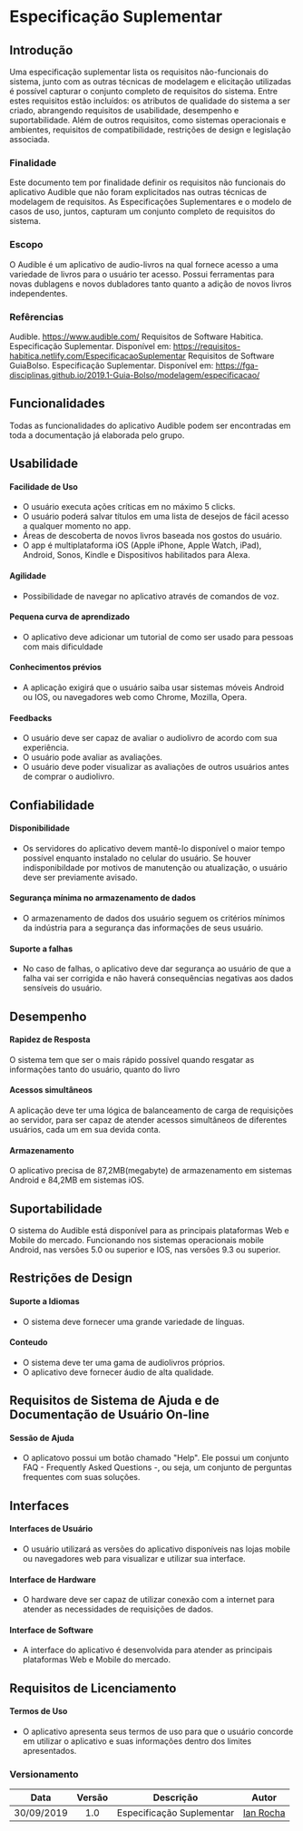 # Especificação Suplementar

## Introdução

Uma especificação suplementar lista os requisitos não-funcionais do sistema, junto com as outras técnicas de modelagem e elicitação utilizadas é possível capturar o conjunto completo de requisitos do sistema. Entre estes requisitos estão incluídos: os atributos de qualidade do sistema a ser criado, abrangendo requisitos de usabilidade, desempenho e suportabilidade. Além de outros requisitos, como sistemas operacionais e ambientes, requisitos de compatibilidade, restrições de design e legislação associada.

### Finalidade

Este documento tem por finalidade definir os requisitos não funcionais do aplicativo Audible que não foram explicitados nas outras técnicas de modelagem de requisitos. As Especificações Suplementares e o modelo de casos de uso,
juntos, capturam um conjunto completo de requisitos do sistema.

### Escopo 

O Audible é um aplicativo de audio-livros na qual fornece acesso a uma variedade de livros para o usuário ter acesso. Possui ferramentas para novas dublagens e novos dubladores tanto quanto a adição de novos livros independentes.

### Refêrencias

Audible. https://www.audible.com/
Requisitos de Software Habitica. Especificação Suplementar. Disponível em: https://requisitos-habitica.netlify.com/EspecificacaoSuplementar
Requisitos de Software GuiaBolso. Especificação Suplementar. Disponível em: https://fga-disciplinas.github.io/2019.1-Guia-Bolso/modelagem/especificacao/

## Funcionalidades

Todas as funcionalidades do aplicativo Audible podem ser encontradas em toda a documentação já elaborada pelo grupo.

## Usabilidade

#### Facilidade de Uso

* O usuário executa ações críticas em no máximo 5 clicks.
* O usuário poderá salvar títulos em uma lista de desejos de fácil acesso a qualquer momento no app.
* Áreas de descoberta de novos livros baseada nos gostos do usuário.
* O app é multiplataforma iOS (Apple iPhone, Apple Watch, iPad), Android, Sonos, Kindle e Dispositivos habilitados para Alexa.

#### Agilidade

* Possibilidade de navegar no aplicativo através de comandos de voz.

#### Pequena curva de aprendizado
* O aplicativo deve adicionar um tutorial de como ser usado para pessoas com mais dificuldade

#### Conhecimentos prévios
* A aplicação exigirá que o usuário saiba usar sistemas móveis Android ou IOS, ou navegadores web como Chrome, Mozilla, Opera.

#### Feedbacks

* O usuário deve ser capaz de avaliar o audiolivro de acordo com sua experiência.
* O usuário pode avaliar as avaliações.
* O usuário deve poder visualizar as avaliações de outros usuários antes de comprar o audiolivro.

## Confiabilidade

#### Disponibilidade
* Os servidores do aplicativo devem mantê-lo disponível o maior tempo possível enquanto instalado no celular do usuário. Se houver indisponibildade por motivos de manutenção ou atualização, o usuário deve ser previamente avisado.

#### Segurança mínima no armazenamento de dados

* O armazenamento de dados dos usuário seguem os critérios mínimos da indústria para a segurança das informações de seus usuário.

#### Suporte a falhas

* No caso de falhas, o aplicativo deve dar segurança ao usuário de que a falha vai ser corrigida e não haverá consequências negativas aos dados sensíveis do usuário. 

## Desempenho

#### Rapidez de Resposta
O sistema tem que ser o mais rápido possível quando resgatar as informações tanto do usuário, quanto do livro

#### Acessos simultâneos

A aplicação deve ter uma lógica de balanceamento de carga de requisições ao servidor, para ser capaz de atender acessos simultâneos de diferentes usuários, cada um em sua devida conta. 

#### Armazenamento

O aplicativo precisa de 87,2MB(megabyte) de armazenamento em sistemas Android e 84,2MB em sistemas iOS. 

## Suportabilidade

O sistema do Audible está disponível para as principais plataformas Web e Mobile do mercado. Funcionando nos sistemas operacionais mobile Android, nas versões 5.0 ou superior e IOS, nas versões 9.3 ou superior.

## Restrições de Design

#### Suporte a Idiomas
* O sistema deve fornecer uma grande variedade de línguas.

#### Conteudo
* O sistema deve ter uma gama de audiolivros próprios.
* O aplicativo deve fornecer áudio de alta qualidade.

## Requisitos de Sistema de Ajuda e de Documentação de Usuário On-line

#### Sessão de Ajuda
* O aplicatovo possui um botão chamado "Help". Ele possui um conjunto FAQ - Frequently Asked Questions -, ou seja, um conjunto de perguntas frequentes com suas soluções. 

## Interfaces

#### Interfaces de Usuário

* O usuário utilizará as versões do aplicativo disponíveis nas lojas mobile ou navegadores web para visualizar e utilizar sua interface.

#### Interface de Hardware

* O hardware deve ser capaz de utilizar conexão com a internet para atender as necessidades de requisições de dados. 

#### Interface de Software

* A interface do aplicativo é desenvolvida para atender as principais plataformas Web e Mobile do mercado.

## Requisitos de Licenciamento

#### Termos de Uso

* O aplicativo apresenta seus termos de uso para que o usuário concorde em utilizar o aplicativo e suas informações dentro dos limites apresentados. 

### Versionamento
| Data | Versão | Descrição | Autor |
| :--: | :---:  | --------- | :---: |
| 30/09/2019 | 1.0 | Especificação Suplementar | [Ian Rocha](https://github.com/IanPSRocha) |